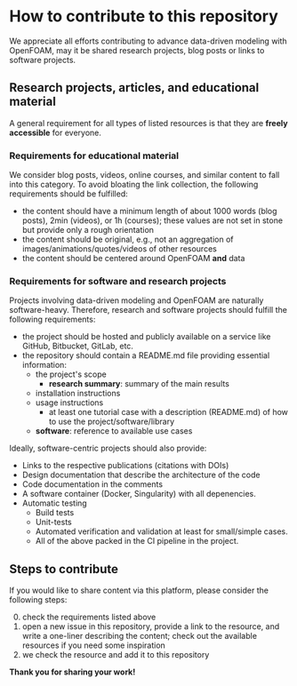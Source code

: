 # How to contribute to this repository

We appreciate all efforts contributing to advance data-driven modeling with OpenFOAM, may it be shared research projects, blog posts or links to software projects.

## Research projects, articles, and educational material

A general requirement for all types of listed resources is that they are **freely accessible** for everyone.

### Requirements for educational material

We consider blog posts, videos, online courses, and similar content to fall into this category. To avoid bloating the link collection, the following requirements should be fulfilled:

- the content should have a minimum length of about 1000 words (blog posts), 2min (videos), or 1h (courses); these values are not set in stone but provide only a rough orientation
- the content should be original, e.g., not an aggregation of images/animations/quotes/videos of other resources
- the content should be centered around OpenFOAM **and** data

### Requirements for software and research projects

Projects involving data-driven modeling and OpenFOAM are naturally software-heavy. Therefore, research and software projects should fulfill the following requirements:

- the project should be hosted and publicly available on a service like GitHub, Bitbucket, GitLab, etc.
- the repository should contain a README.md file providing essential information:
  - the project's scope
    - **research summary**: summary of the main results
  - installation instructions
  - usage instructions 
     - at least one tutorial case with a description (README.md) of how to use the project/software/library
  - **software**: reference to available use cases

Ideally, software-centric projects should also provide:

- Links to the respective publications (citations with DOIs)
- Design documentation that describe the architecture of the code
- Code documentation in the comments 
- A software container (Docker, Singularity) with all depenencies.
- Automatic testing
  - Build tests
  - Unit-tests
  - Automated verification and validation at least for small/simple cases.
  - All of the above packed in the CI pipeline in the project.

## Steps to contribute

If you would like to share content via this platform, please consider the following steps:

0. check the requirements listed above
1. open a new issue in this repository, provide a link to the resource, and write a one-liner describing the content; check out the available resources if you need some inspiration
2. we check the resource and add it to this repository

**Thank you for sharing your work!**
